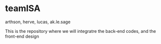 teamISA
=======

arthson, herve, lucas, ak.le.sage

This is the repository where we will integratre the back-end codes, and the front-end design
